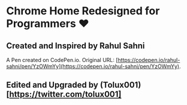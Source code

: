 # Chrome Home Redesigned for Programmers ❤️

## Created and Inspired by Rahul Sahni
A Pen created on CodePen.io. Original URL: [https://codepen.io/rahul-sahni/pen/YzOWmYy](https://codepen.io/rahul-sahni/pen/YzOWmYy).

## Edited and Upgraded by (Tolux001)[https://twitter.com/tolux001]